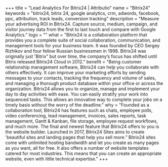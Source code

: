 +++
title = "Lead Analytics For Bitrix24 | Attributio"
name = "Bitrix24"
keywords = "bitrix24, bitrix 24, google analytics, crm, adwords, facebook, ppc, attribution, track leads, conversion tracking"
description = "Measure your advertising ROI in Bitrix24. Capture source, medium, campaign, and visitor journey data from the first to last touch and compare with Google Analytics."
logo = ""
what = "Bitrix24 is a collaboration platform that provides you a complete suite of social collaboration, communication, and management tools for your business team.  It was founded by CEO Sergey Rizhikov and four fellow Russian businessmen in 1998. Bitrix24 was originally just 'Bitrix” but over time, the company’s focus has shifted until Bitrix released Bitrix24 Cloud in 2012."
benefit = "Being customer relationship management software, Bitrix24 can help you collaborate with others effectively. It can improve your marketing efforts by sending messages to your contacts, tracking the frequency and volume of sales, and managing a thorough product database within your office or across the organization. Bitrix24 allows you to organize, manage and implement your day to day activities with ease. You can easily stratify your work into sequenced tasks. This allows an innovative way to complete your jobs on a timely basis without the worry of the deadline."
why = "Founded as a collaboration tool, Bitrix24 has features such as chats, employee polls, video conferencing, lead management, invoices, sales reports, task management, Gantt & Kanban, file storage, employee request workflows, and much more. The final and newest feature that Bitrix24 offers to you is the website builder. Launched in 2017, Bitrix24 Sites aims to create 'beautiful sites and landing pages that help you sell more.” Bitrix24 sites come with unlimited hosting bandwidth and let you create as many pages as you want, all for free. It also offers a number of website templates catered for most industries. This means that you can create an appropriate website, even with little technical expertise."
+++
